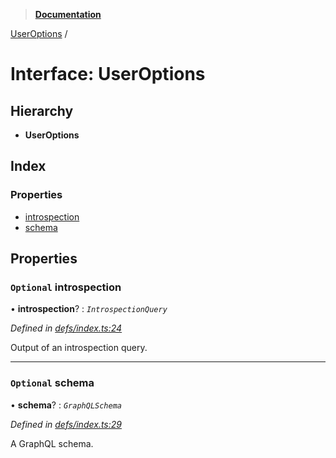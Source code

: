 > **[Documentation](../README.md)**

[UserOptions](useroptions.md) /

# Interface: UserOptions

## Hierarchy

* **UserOptions**

## Index

### Properties

* [introspection](useroptions.md#optional-introspection)
* [schema](useroptions.md#optional-schema)

## Properties

### `Optional` introspection

• **introspection**? : *`IntrospectionQuery`*

*Defined in [defs/index.ts:24](https://github.com/badbatch/graphql-box/blob/43ddea2/packages/request-parser/src/defs/index.ts#L24)*

Output of an introspection query.

___

### `Optional` schema

• **schema**? : *`GraphQLSchema`*

*Defined in [defs/index.ts:29](https://github.com/badbatch/graphql-box/blob/43ddea2/packages/request-parser/src/defs/index.ts#L29)*

A GraphQL schema.